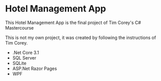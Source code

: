 # Hotel Management App
This Hotel Management App is the final project of Tim Corey's C# Mastercourse

This is not my own project, it was created by following the instructions of Tim Corey.

- .Net Core 3.1
- SQL Server
- SQLite
- ASP.Net Razor Pages
- WPF